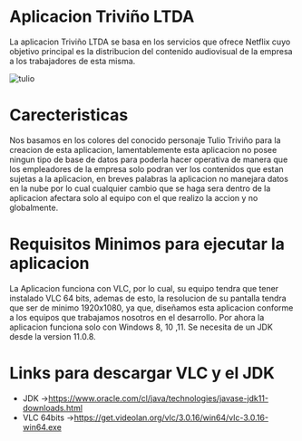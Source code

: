 # Aplicacion Triviño LTDA
La aplicacion Triviño LTDA se basa en los servicios que ofrece Netflix cuyo objetivo principal es la distribucion del contenido audiovisual de la empresa a los trabajadores de esta misma.

![tulio](https://user-images.githubusercontent.com/83780330/124656358-17628200-de6f-11eb-8adc-9f80d60759dc.jpg)

# Carecteristicas
Nos basamos en los colores del conocido personaje Tulio Triviño para la creacion de esta aplicacion, lamentablemente esta aplicacion no posee ningun tipo de base de datos para poderla hacer operativa de manera que los empleadores de la empresa solo podran ver los contenidos que estan sujetas a la aplicacion, en breves palabras la aplicacion no manejara datos en la nube por lo cual cualquier cambio que se haga sera dentro de la aplicacion afectara solo al equipo con el que realizo la accion y no globalmente.

# Requisitos Minimos para ejecutar la aplicacion
La Aplicacion funciona con VLC, por lo cual, su equipo tendra que tener instalado VLC 64 bits, ademas de esto, la resolucion de su pantalla tendra que ser de minimo 1920x1080, ya que, diseñamos esta aplicacion conforme a los equipos que trabajamos nosotros en el desarrollo. Por ahora la aplicacion funciona solo con Windows 8, 10 ,11. Se necesita de un JDK desde la version 11.0.8.

# Links para descargar VLC y el JDK
- JDK        ->https://www.oracle.com/cl/java/technologies/javase-jdk11-downloads.html   
- VLC 64bits ->https://get.videolan.org/vlc/3.0.16/win64/vlc-3.0.16-win64.exe
